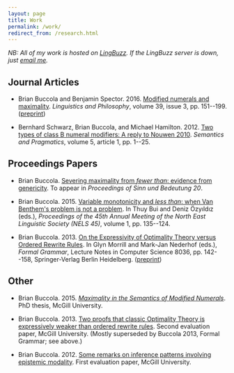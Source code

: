 ```yaml
---
layout: page
title: Work
permalink: /work/
redirect_from: /research.html
---
```


*NB: All of my work is hosted on [LingBuzz][]. If the LingBuzz server is down, just [email me][email].*

[LingBuzz]: http://ling.auf.net/lingbuzz
[email]: mailto:brian.buccola@gmail.com

## Journal Articles

- Brian Buccola and Benjamin Spector. 2016. [Modified numerals and maximality][lp-doi]. *Linguistics and Philosophy*, volume 39, issue 3, pp. 151--199. ([preprint][lp-lb])

- Bernhard Schwarz, Brian Buccola, and Michael Hamilton. 2012. [Two types of class B numeral modifiers: A reply to Nouwen 2010][sp]. *Semantics and Pragmatics*, volume 5, article 1, pp. 1--25.

[lp-doi]: http://dx.doi.org/10.1007/s10988-016-9187-2
[lp-lb]: http://ling.auf.net/lingbuzz/002528
[sp]: http://dx.doi.org/10.3765/sp.5.1

## Proceedings Papers

- Brian Buccola. [Severing maximality from *fewer than*: evidence from genericity][sub20]. To appear in *Proceedings of Sinn und Bedeutung 20*.

- Brian Buccola. 2015. [Variable monotonicity and *less than*: when Van Benthem's problem is not a problem][nels45]. In Thuy Bui and Deniz Özyıldız (eds.), *Proceedings of the 45th Annual Meeting of the North East Linguistic Society (NELS 45)*, volume 1, pp. 135--124.

- Brian Buccola. 2013. [On the Expressivity of Optimality Theory versus Ordered Rewrite Rules][fg-doi]. In Glyn Morrill and Mark-Jan Nederhof (eds.), *Formal Grammar*, Lecture Notes in Computer Science 8036, pp. 142--158, Springer-Verlag Berlin Heidelberg. ([preprint][fg-lb])

[sub20]: http://ling.auf.net/lingbuzz/002847
[nels45]: http://ling.auf.net/lingbuzz/002512
[fg-doi]: http://dx.doi.org/10.1007/978-3-642-39998-5_9
[fg-lb]: http://ling.auf.net/lingbuzz/002513

## Other

- Brian Buccola. 2015. [*Maximality in the Semantics of Modified Numerals*][dissertation]. PhD thesis, McGill University.

- Brian Buccola. 2013. [Two proofs that classic Optimality Theory is expressively weaker than ordered rewrite rules][eval2]. Second evaluation paper, McGill University. (Mostly superseded by Buccola 2013, Formal Grammar; see above.)

- Brian Buccola. 2012. [Some remarks on inference patterns involving epistemic modality][eval1]. First evaluation paper, McGill University.

[dissertation]: http://ling.auf.net/lingbuzz/003039
[eval2]: http://ling.auf.net/lingbuzz/003038
[eval1]: http://ling.auf.net/lingbuzz/003037
